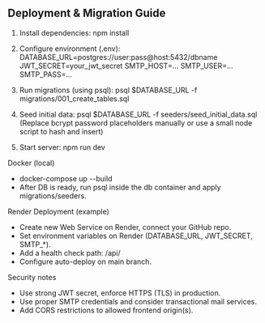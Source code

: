 Deployment & Migration Guide
----------------------------

1. Install dependencies:
   npm install

2. Configure environment (.env):
   DATABASE_URL=postgres://user:pass@host:5432/dbname
   JWT_SECRET=your_jwt_secret
   SMTP_HOST=...
   SMTP_USER=...
   SMTP_PASS=...

3. Run migrations (using psql):
   psql $DATABASE_URL -f migrations/001_create_tables.sql

4. Seed initial data:
   psql $DATABASE_URL -f seeders/seed_initial_data.sql
   (Replace bcrypt password placeholders manually or use a small node script to hash and insert)

5. Start server:
   npm run dev

Docker (local)
- docker-compose up --build
- After DB is ready, run psql inside the db container and apply migrations/seeders.

Render Deployment (example)
- Create new Web Service on Render, connect your GitHub repo.
- Set environment variables on Render (DATABASE_URL, JWT_SECRET, SMTP_*).
- Add a health check path: /api/
- Configure auto-deploy on main branch.

Security notes
- Use strong JWT secret, enforce HTTPS (TLS) in production.
- Use proper SMTP credentials and consider transactional mail services.
- Add CORS restrictions to allowed frontend origin(s).